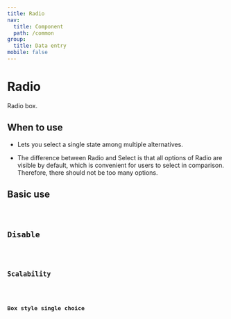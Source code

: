 ```yaml
---
title: Radio
nav:
  title: Component
  path: /common
group:
  title: Data entry
mobile: false
---
```


# Radio

Radio box.

## When to use

- Lets you select a single state among multiple alternatives.

- The difference between Radio and Select is that all options of Radio are visible by default, which is convenient for users to select in comparison. Therefore, there should not be too many options.

## Basic use

<code src="./demos/index1.tsx" />

## Disable

<code src="./demos/index2.tsx" />

## Scalability

<code src="./demos/index3.tsx" />

## Box style single choice

<code src="./demos/index4.tsx" />

<API/>
